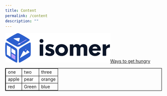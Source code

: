 ```yaml
---
title: Content
permalink: /content
description: ""
---
```

![](/images/isomer-logo.svg)[Ways to get hungry](https://www.youtube.com/watch?v=lpFAg9LuVqc)

<html>
<head>
<style>
table, td, tr { 
	border: 1px solid black;
	border-collapse: collapse;
}
</style>
</head>

<body>

<table style="width:100%">
  <tr>
    <td>one</td>
    <td>two</td>
    <td>three</td>
  </tr>
	<tr>
    <td>apple</td>
    <td>pear</td>
    <td>orange</td>
  </tr>
	<tr>
    <td>red</td>
    <td>Green</td>
    <td>blue</td>
  </tr>
</table>
</body>
</html>